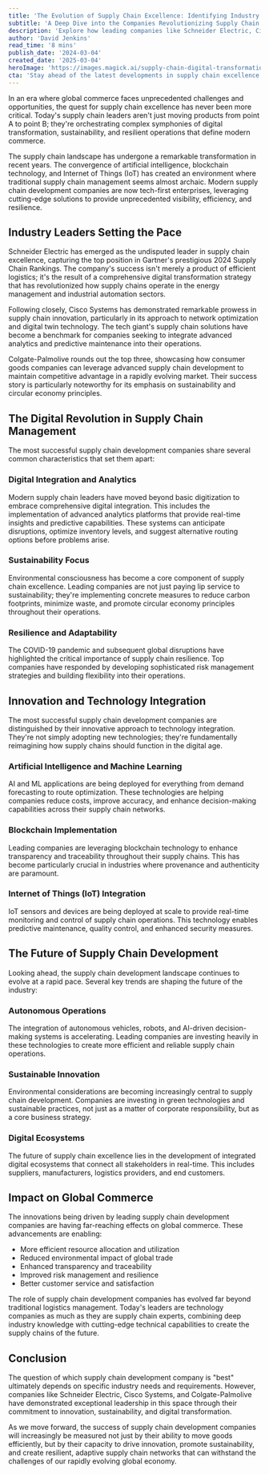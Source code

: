 ```yaml
---
title: 'The Evolution of Supply Chain Excellence: Identifying Industry Leaders in 2024'
subtitle: 'A Deep Dive into the Companies Revolutionizing Supply Chain Development'
description: 'Explore how leading companies like Schneider Electric, Cisco Systems, and Colgate-Palmolive are redefining supply chain excellence through innovation, sustainability, and digital transformation. Discover the role of AI, blockchain, and IoT in shaping the future of global commerce.'
author: 'David Jenkins'
read_time: '8 mins'
publish_date: '2024-03-04'
created_date: '2025-03-04'
heroImage: 'https://images.magick.ai/supply-chain-digital-transformation.jpg'
cta: 'Stay ahead of the latest developments in supply chain excellence! Follow us on LinkedIn for in-depth analysis, industry insights, and breaking news about the companies shaping the future of global commerce.'
---
```


In an era where global commerce faces unprecedented challenges and opportunities, the quest for supply chain excellence has never been more critical. Today's supply chain leaders aren't just moving products from point A to point B; they're orchestrating complex symphonies of digital transformation, sustainability, and resilient operations that define modern commerce.

The supply chain landscape has undergone a remarkable transformation in recent years. The convergence of artificial intelligence, blockchain technology, and Internet of Things (IoT) has created an environment where traditional supply chain management seems almost archaic. Modern supply chain development companies are now tech-first enterprises, leveraging cutting-edge solutions to provide unprecedented visibility, efficiency, and resilience.

## Industry Leaders Setting the Pace

Schneider Electric has emerged as the undisputed leader in supply chain excellence, capturing the top position in Gartner's prestigious 2024 Supply Chain Rankings. The company's success isn't merely a product of efficient logistics; it's the result of a comprehensive digital transformation strategy that has revolutionized how supply chains operate in the energy management and industrial automation sectors.

Following closely, Cisco Systems has demonstrated remarkable prowess in supply chain innovation, particularly in its approach to network optimization and digital twin technology. The tech giant's supply chain solutions have become a benchmark for companies seeking to integrate advanced analytics and predictive maintenance into their operations.

Colgate-Palmolive rounds out the top three, showcasing how consumer goods companies can leverage advanced supply chain development to maintain competitive advantage in a rapidly evolving market. Their success story is particularly noteworthy for its emphasis on sustainability and circular economy principles.

## The Digital Revolution in Supply Chain Management

The most successful supply chain development companies share several common characteristics that set them apart:

### Digital Integration and Analytics
Modern supply chain leaders have moved beyond basic digitization to embrace comprehensive digital integration. This includes the implementation of advanced analytics platforms that provide real-time insights and predictive capabilities. These systems can anticipate disruptions, optimize inventory levels, and suggest alternative routing options before problems arise.

### Sustainability Focus
Environmental consciousness has become a core component of supply chain excellence. Leading companies are not just paying lip service to sustainability; they're implementing concrete measures to reduce carbon footprints, minimize waste, and promote circular economy principles throughout their operations.

### Resilience and Adaptability
The COVID-19 pandemic and subsequent global disruptions have highlighted the critical importance of supply chain resilience. Top companies have responded by developing sophisticated risk management strategies and building flexibility into their operations.

## Innovation and Technology Integration

The most successful supply chain development companies are distinguished by their innovative approach to technology integration. They're not simply adopting new technologies; they're fundamentally reimagining how supply chains should function in the digital age.

### Artificial Intelligence and Machine Learning
AI and ML applications are being deployed for everything from demand forecasting to route optimization. These technologies are helping companies reduce costs, improve accuracy, and enhance decision-making capabilities across their supply chain networks.

### Blockchain Implementation
Leading companies are leveraging blockchain technology to enhance transparency and traceability throughout their supply chains. This has become particularly crucial in industries where provenance and authenticity are paramount.

### Internet of Things (IoT) Integration
IoT sensors and devices are being deployed at scale to provide real-time monitoring and control of supply chain operations. This technology enables predictive maintenance, quality control, and enhanced security measures.

## The Future of Supply Chain Development

Looking ahead, the supply chain development landscape continues to evolve at a rapid pace. Several key trends are shaping the future of the industry:

### Autonomous Operations
The integration of autonomous vehicles, robots, and AI-driven decision-making systems is accelerating. Leading companies are investing heavily in these technologies to create more efficient and reliable supply chain operations.

### Sustainable Innovation
Environmental considerations are becoming increasingly central to supply chain development. Companies are investing in green technologies and sustainable practices, not just as a matter of corporate responsibility, but as a core business strategy.

### Digital Ecosystems
The future of supply chain excellence lies in the development of integrated digital ecosystems that connect all stakeholders in real-time. This includes suppliers, manufacturers, logistics providers, and end customers.

## Impact on Global Commerce

The innovations being driven by leading supply chain development companies are having far-reaching effects on global commerce. These advancements are enabling:

- More efficient resource allocation and utilization
- Reduced environmental impact of global trade
- Enhanced transparency and traceability
- Improved risk management and resilience
- Better customer service and satisfaction

The role of supply chain development companies has evolved far beyond traditional logistics management. Today's leaders are technology companies as much as they are supply chain experts, combining deep industry knowledge with cutting-edge technical capabilities to create the supply chains of the future.

## Conclusion

The question of which supply chain development company is "best" ultimately depends on specific industry needs and requirements. However, companies like Schneider Electric, Cisco Systems, and Colgate-Palmolive have demonstrated exceptional leadership in this space through their commitment to innovation, sustainability, and digital transformation.

As we move forward, the success of supply chain development companies will increasingly be measured not just by their ability to move goods efficiently, but by their capacity to drive innovation, promote sustainability, and create resilient, adaptive supply chain networks that can withstand the challenges of our rapidly evolving global economy.